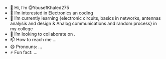 - 👋 Hi, I’m @YousefKhaled275
- 👀 I’m interested in Electronics an coding
- 🌱 I’m currently learning {electronic circuits, basics in networks, antennas analysis and design & Analog communications and random process} in my college 
- 💞️ I’m looking to collaborate on .
- 📫 How to reach me ...
- 😄 Pronouns: ...
- ⚡ Fun fact: ...

<!---
YousefKhaled275/YousefKhaled275 is a ✨ special ✨ repository because its `README.md` (this file) appears on your GitHub profile.
You can click the Preview link to take a look at your changes.
--->
